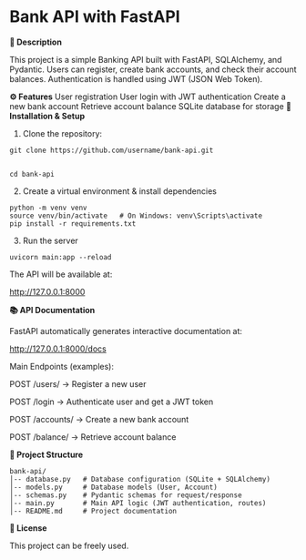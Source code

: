 # Bank API with FastAPI

**📖 Description**

This project is a simple Banking API built with FastAPI, SQLAlchemy, and Pydantic.
Users can register, create bank accounts, and check their account balances.
Authentication is handled using JWT (JSON Web Token).

**⚙️ Features**
User registration
User login with JWT authentication
Create a new bank account
Retrieve account balance
SQLite database for storage
**🚀 Installation & Setup**
1. Clone the repository:
```
git clone https://github.com/username/bank-api.git


cd bank-api
```
2. Create a virtual environment & install dependencies
```
python -m venv venv
source venv/bin/activate   # On Windows: venv\Scripts\activate
pip install -r requirements.txt
```
3. Run the server
```
uvicorn main:app --reload
```
The API will be available at:

http://127.0.0.1:8000

**📚 API Documentation**

FastAPI automatically generates interactive documentation at:

http://127.0.0.1:8000/docs

Main Endpoints (examples):

POST /users/ → Register a new user

POST /login → Authenticate user and get a JWT token

POST /accounts/ → Create a new bank account

POST /balance/ → Retrieve account balance

**📂 Project Structure**
```
bank-api/
│-- database.py   # Database configuration (SQLite + SQLAlchemy)
│-- models.py     # Database models (User, Account)
│-- schemas.py    # Pydantic schemas for request/response
│-- main.py       # Main API logic (JWT authentication, routes)
│-- README.md     # Project documentation
```

**📝 License**

This project can be freely used.
